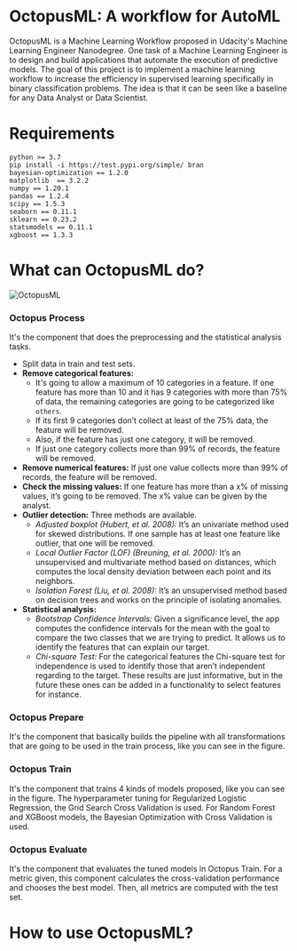 # OctopusML: A workflow for AutoML

OctopusML is a Machine Learning Workflow proposed in Udacity's Machine Learning Engineer Nanodegree. One task of a Machine Learning Engineer is to design and build applications that automate the execution of predictive models. The goal of this project is to implement a machine learning workflow to increase the efficiency in supervised learning specifically in binary classification problems. The idea is that it can be seen like a baseline for any Data Analyst or Data Scientist.

# Requirements

```
python >= 3.7
pip install -i https://test.pypi.org/simple/ bran
bayesian-optimization == 1.2.0
matplotlib  == 3.2.2
numpy == 1.20.1
pandas == 1.2.4
scipy == 1.5.3
seaborn == 0.11.1
sklearn == 0.23.2
statsmodels == 0.11.1
xgboost == 1.3.3
```
# What can OctopusML do?

![OctopusML](https://github.com/sebasjp/octopus-ml/blob/master/OctopusML_complete.png)

### Octopus Process 
It's the component that does the preprocessing and the statistical analysis tasks.

* Split data in train and test sets.
* **Remove categorical features:** 
   + It's going to allow a maximum of 10 categories in a feature. If one feature has more than 10 and it has 9 categories with more than 75% of data, the remaining categories are going to be categorized like `others`.
   + If its first 9 categories don’t collect at least of the 75% data, the feature will be removed.
   + Also, if the feature has just one category, it will be removed.
   + If just one category collects more than 99% of records, the feature will be removed.
* **Remove numerical features:** If just one value collects more than 99% of records, the feature will be removed.
* **Check the missing values:** If one feature has more than a x% of missing values, it’s going to be removed. The x% value can be given by the analyst.
* **Outlier detection:** Three methods are available.
   + *Adjusted boxplot (Hubert, et al. 2008):* It’s an univariate method used for skewed distributions. If one sample has at least one feature like outlier, that one will be removed.
   + *Local Outlier Factor (LOF) (Breuning, et al. 2000):* It’s an unsupervised and multivariate method based on distances, which computes the local density deviation between each point and its neighbors.
   + *Isolation Forest (Liu, et al. 2008):* It’s an unsupervised method based on decision trees and works on the principle of isolating anomalies.
* **Statistical analysis:**
   + *Bootstrap Confidence Intervals:* Given a significance level, the app computes the confidence intervals for the mean with the goal to compare the two classes that we are trying to predict. It allows us to identify the features that can explain our target.
   + *Chi-square Test:* For the categorical features the Chi-square test for independence is used to identify those that aren’t independent regarding to the target.
These results are just informative, but in the future these ones can be added in a functionality to select features for instance.

### Octopus Prepare
It's the component that basically builds the pipeline with all transformations that are going to be used in the train process, like you can see in the figure.

### Octopus Train 
It's the component that trains 4 kinds of models proposed, like you can see in the figure. The hyperparameter tuning for Regularized Logistic Regression, the Grid Search Cross Validation is used. For Random Forest and XGBoost models, the Bayesian Optimization with Cross Validation is used.

### Octopus Evaluate 
It's the component that evaluates the tuned models in Octopus Train. For a metric given, this component calculates the cross-validation performance and chooses the best model. Then, all metrics are computed with the test set.

# How to use OctopusML?
